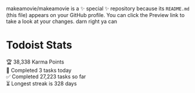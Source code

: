 makeamovie/makeamovie is a ✨ special ✨ repository because its `README.md` (this file) appears on your GitHub profile.
You can click the Preview link to take a look at your changes. darn right ya can

# Todoist Stats

<!-- TODO-IST:START -->
🏆  38,338 Karma Points           
🌸  Completed 3 tasks today           
✅  Completed 27,223 tasks so far           
⏳  Longest streak is 328 days
<!-- TODO-IST:END -->